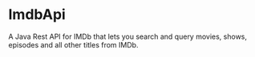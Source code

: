 # ImdbApi
A Java Rest API for IMDb that lets you search and query movies, shows, episodes and all other titles from IMDb.
